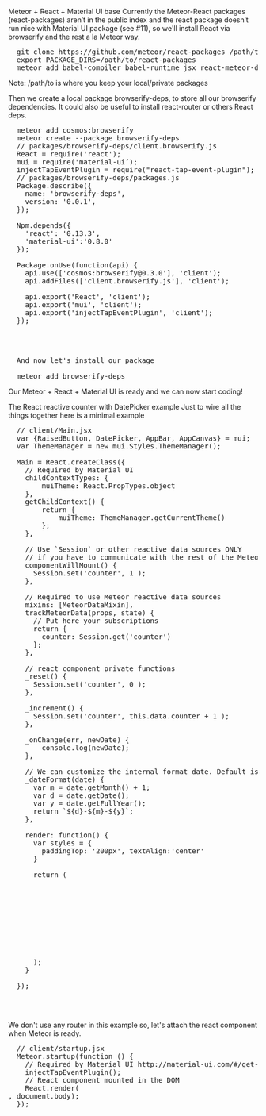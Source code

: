 Meteor + React + Material UI base
Currently the Meteor-React packages (react-packages) aren’t in the public index and the react package doesn’t run nice with Material UI package (see #11), so we'll install React via browserify and the rest a la Meteor way.

<pre>
  git clone https://github.com/meteor/react-packages /path/to/react-packages
  export PACKAGE_DIRS=/path/to/react-packages
  meteor add babel-compiler babel-runtime jsx react-meteor-data
</pre>
Note: /path/to is where you keep your local/private packages

Then we create a local package browserify-deps, to store all our browserify dependencies. It could also be useful to install react-router or others React deps.

<pre>
  meteor add cosmos:browserify
  meteor create --package browserify-deps
  // packages/browserify-deps/client.browserify.js
  React = require('react');
  mui = require('material-ui’);
  injectTapEventPlugin = require("react-tap-event-plugin");
  // packages/browserify-deps/packages.js
  Package.describe({
    name: 'browserify-deps',
    version: '0.0.1',
  });

  Npm.depends({
    'react': '0.13.3',
    'material-ui':'0.8.0'
  });

  Package.onUse(function(api) {
    api.use(['cosmos:browserify@0.3.0'], 'client');
    api.addFiles(['client.browserify.js'], 'client');

    api.export('React', 'client');
    api.export('mui', 'client');
    api.export('injectTapEventPlugin', 'client');
  });

  <br><br>
  And now let's install our package

  meteor add browserify-deps
</pre>

Our Meteor + React + Material UI is ready and we can now start coding!

The React reactive counter with DatePicker example
Just to wire all the things together here is a minimal example

<pre>
  // client/Main.jsx
  var {RaisedButton, DatePicker, AppBar, AppCanvas} = mui;
  var ThemeManager = new mui.Styles.ThemeManager();

  Main = React.createClass({
    // Required by Material UI
    childContextTypes: {
        muiTheme: React.PropTypes.object
    },
    getChildContext() {
        return {
            muiTheme: ThemeManager.getCurrentTheme()
        };
    },

    // Use `Session` or other reactive data sources ONLY
    // if you have to communicate with the rest of the Meteor stack
    componentWillMount() {
      Session.set('counter', 1 );
    },

    // Required to use Meteor reactive data sources
    mixins: [MeteorDataMixin],
    trackMeteorData(props, state) {
      // Put here your subscriptions
      return {
        counter: Session.get('counter')
      };
    },

    // react component private functions
    _reset() {
      Session.set('counter', 0 );
    },

    _increment() {
      Session.set('counter', this.data.counter + 1 );
    },

    _onChange(err, newDate) {
        console.log(newDate);
    },

    // We can customize the internal format date. Default is mm/dd/yyyy
    _dateFormat(date) {
      var m = date.getMonth() + 1;
      var d = date.getDate();
      var y = date.getFullYear();
      return `${d}-${m}-${y}`;
    },

    render: function() {
      var styles = {
        paddingTop: '200px', textAlign:'center'
      }

      return (
        <AppCanvas>
          <AppBar title='Meteor ❤ React ❤ Material UI' iconClassNameRight="muidocs-icon-navigation-expand-more"/>
          <div className="spacer" style={styles}>
            <RaisedButton label={this.data.counter+" +1" } primary={true} onTouchTap={this._increment} />
            <RaisedButton label="reset" primary={false} onTouchTap={this._reset} />
            <DatePicker hintText="I'm a DatePicker try me!!" mode="portrait" formatDate={this._dateFormat}
                        onChange={this._onChange} />
          </div>
        </AppCanvas>
      );
    }

  });
</pre>
<br><br>

We don't use any router in this example so, let's attach the react component when Meteor is ready.

<pre>
  // client/startup.jsx
  Meteor.startup(function () {
    // Required by Material UI http://material-ui.com/#/get-started
    injectTapEventPlugin();
    // React component mounted in the DOM
    React.render(<Main />, document.body);
  });
</pre>
